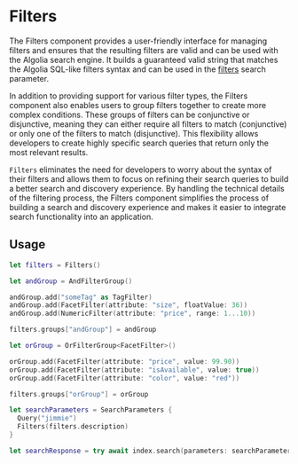 #  Filters

The Filters component provides a user-friendly interface for managing filters and ensures that the resulting filters are valid and can be used with the Algolia search engine. It builds a guaranteed valid string that matches the Algolia SQL-like filters syntax and can be used in the [filters](https://www.algolia.com/doc/api-reference/api-parameters/filters/) search parameter. 

In addition to providing support for various filter types, the Filters component also enables users to group filters together to create more complex conditions. These groups of filters can be conjunctive or disjunctive, meaning they can either require all filters to match (conjunctive) or only one of the filters to match (disjunctive). This flexibility allows developers to create highly specific search queries that return only the most relevant results.

`Filters` eliminates the need for developers to worry about the syntax of their filters and allows them to focus on refining their search queries to build a better search and discovery experience. By handling the technical details of the filtering process, the Filters component simplifies the process of building a search and discovery experience and makes it easier to integrate search functionality into an application.

## Usage

```swift
let filters = Filters()

let andGroup = AndFilterGroup()

andGroup.add("someTag" as TagFilter)
andGroup.add(FacetFilter(attribute: "size", floatValue: 36))
andGroup.add(NumericFilter(attribute: "price", range: 1...10))

filters.groups["andGroup"] = andGroup

let orGroup = OrFilterGroup<FacetFilter>()

orGroup.add(FacetFilter(attribute: "price", value: 99.90))
orGroup.add(FacetFilter(attribute: "isAvailable", value: true))
orGroup.add(FacetFilter(attribute: "color", value: "red"))

filters.groups["orGroup"] = orGroup

let searchParameters = SearchParameters {
  Query("jimmie")
  Filters(filters.description)
}

let searchResponse = try await index.search(parameters: searchParameters)
```
